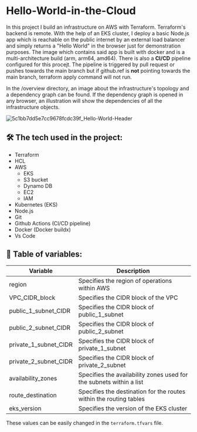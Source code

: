 # Hello-World-in-the-Cloud

In this project I build an infrastructure on AWS with Terraform. Terraform's backend is remote. With the help of an EKS cluster, I deploy a basic Node.js app which is reachable on the public internet by an external load balancer and simply returns a "Hello World" in the browser just for demonstration purposes. The image which contains said app is built with docker and is a multi-architecture build (arm, arm64, amd64). There is also a **CI/CD** pipeline configured for this procejt. The pipeline is triggered by pull request or pushes towards the main branch but if github.ref is **not** pointing towards the main branch, terraform apply command will not run.

In the /overview directory, an image about the infrastructure's topology and a dependency graph can be found. If the dependency graph is opened in any browser, an illustration will show the dependencies of all the infrastructure objects. 

![5c1bb7dd5e7cc9678fcdc39f_Hello-World-Header](https://github.com/BalintGeri/Hello-World-in-the-Cloud/assets/109275872/58b1196a-3a9c-4c49-afa4-03a804869152)

## 🛠️ The **tech** used in the project:

* Terraform
* HCL
* AWS
  - EKS
  - S3 bucket
  - Dynamo DB
  - EC2
  - IAM
* Kubernetes (EKS)
* Node.js
* Git
* Github Actions (CI/CD pipeline)
* Docker (Docker buildx)
* Vs Code

## 📄 Table of variables:

| Variable | Description |
| --- | --- |
| region | Specifies the region of operations within AWS |
| VPC_CIDR_block | Specifies the CIDR block of the VPC |
| public_1_subnet_CIDR | Specifies the CIDR block of public_1_subnet |
| public_2_subnet_CIDR | Specifies the CIDR block of public_2_subnet |
| private_1_subnet_CIDR | Specifies the CIDR block of private_1_subnet |
| private_2_subnet_CIDR | Specifies the CIDR block of private_2_subnet |
| availability_zones | Specifies the availability zones used for the subnets within a list |
| route_destination | Specifies the destination for the routes within the routing tables |
| eks_version | Specifies the version of the EKS cluster |

These values can be easily changed in the `terraform.tfvars` file.
